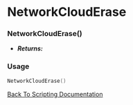 # NetworkCloudErase

### NetworkCloudErase()
- ***Returns:*** 

### Usage

```Lua
NetworkCloudErase()
```


[Back To Scripting Documentation](../README.md)

